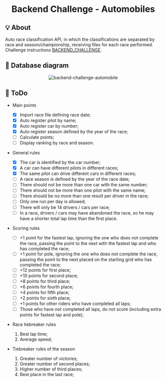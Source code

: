 <h1 align="center">
  Backend Challenge - Automobiles
</h1>

## :bulb: About
Auto race classification API, in which the classifications are separated by race and season/championship, receiving files for each race performed. Challenge instructions [BACKEND_CHALLENGE](BACKEND_CHALLENGE.md).

## :mag_right: Database diagram
<div align="center">
  <img alt="backend-challenge-automobile" src="https://user-images.githubusercontent.com/40550247/109307337-3bf28180-781f-11eb-824a-c28991f73fa5.png" />
</div>

## :dart: ToDo
  - Main points
    - [x] Import race file defining race date;
    - [x] Auto register pilot by name;
    - [x] Auto register car by number;
    - [x] Auto register season defined by the year of the race;
    - [ ] Calculate points;
    - [ ] Display ranking by race and season.
  
  - General rules
    - [x] The car is identified by the car number;
    - [x] A car can have different pilots in different races;
    - [x] The same pilot can drive different cars in different races;
    - [ ] A race season is defined by the year of the race date;
    - [ ] There should not be more than one car with the same number;
    - [ ] There should not be more than one pilot with the same name;
    - [ ] There should be no more than one result per driver in the race;
    - [ ] Only one run per day is allowed;
    - [ ] There will only be 14 drivers / cars per race;
    - [ ] In a race, drivers / cars may have abandoned the race, so he may have a shorter total lap time than the first place.

  - Scoring rules
    - [ ] +1 point for the fastest lap, ignoring the one who does not complete the race, passing the point to the next with the fastest lap and who has completed the race;
    - [ ] +1 point for pole, ignoring the one who does not complete the race, passing the point to the next placed on the starting grid who has completed the race;
    - [ ] +12 points for first place;
    - [ ] +10 points for second place;
    - [ ] +8 points for third place;
    - [ ] +6 points for fourth place;
    - [ ] +4 points for fifth place;
    - [ ] +2 points for sixth place;
    - [ ] +1 points for other riders who have completed all laps;
    - [ ] Those who have not completed all laps, do not score (including extra points for fastest lap and pole);

  - Race tiebreaker rules
    1. Best lap time;
    2. Average speed;

  - Tiebreaker rules of the season
    1. Greater number of victories;
    2. Greater number of second places;
    3. Higher number of third places;
    4. Best place in the last race;
